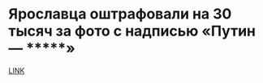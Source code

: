 # Ярославца оштрафовали на 30 тысяч за фото с надписью «Путин — *****»



[LINK](https://varlamov.ru/3434929.html)